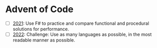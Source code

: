 # Advent of Code

- [ ] [2021](./2021/README.md): Use F# to practice and compare functional and procedural solutions for performance.
- [ ] [2022](./2022/README.md): Challenge: Use as many languages as possible, in the most readable manner as possible.
